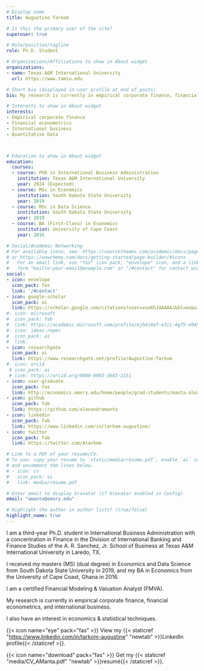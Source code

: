 ```yaml
---
# Display name
title: Augustine Tarkom

# Is this the primary user of the site?
superuser: true

# Role/position/tagline
role: Ph.D. Student

# Organizations/Affiliations to show in About widget
organizations:
- name: Texas A&M International University
  url: https://www.tamiu.edu

# Short bio (displayed in user profile at end of posts)
bio: My research is currently in empirical corporate finance, financial econometrics, and international business.

# Interests to show in About widget
interests:
- Empirical corporate finance
- Financial econometrics
- International business
- Quantitative Data



# Education to show in About widget
education:
  courses:
  - course: PhD in International Business Administration
    institution: Texas A&M International University
    year: 2024 (Expected)
  - course: MSc in Economics
    institution: South Dakota State University
    year: 2019 
  - course: MSc in Data Science
    institution: South Dakota State University
    year: 2019 
  - course: BA (First-Class) in Economics
    institution: University of Cape Coast
    year: 2016

# Social/Academic Networking
# For available icons, see: https://sourcethemes.com/academic/docs/page-builder/#icons
# or https://wowchemy.com/docs/getting-started/page-builder/#icons
#   For an email link, use "fas" icon pack, "envelope" icon, and a link in the
#   form "mailto:your-email@example.com" or "/#contact" for contact widget.
social:
- icon: envelope
  icon_pack: fas
  link: '/#contact'
- icon: google-scholar
  icon_pack: ai
  link: https://scholar.google.com/citations?user=voxKhJ4AAAAJ&hl=en&oi=ao
#- icon: microsoft
#  icon_pack: fab
#  link: https://academic.microsoft.com/profile/ejh4i6ef-e3ii-4g75-e945-542ef9747280/AlexandraManta/no-publications
#- icon: ideas-repec
#  icon_pack: ai
#  link:
- icon: researchgate
  icon_pack: ai
  link: https://www.researchgate.net/profile/Augustine-Tarkom
#- icon: orcid
 # icon_pack: ai
 # link: https://orcid.org/0000-0003-3683-2151
- icon: user-graduate
  icon_pack: fas
  link: http://economics.emory.edu/home/people/grad-students/manta-alexandra.html 
- icon: github
  icon_pack: fab
  link: https://github.com/alexandramanta
- icon: linkedin
  icon_pack: fab
  link: https://www.linkedin.com/in/tarkom-augustine/
- icon: twitter
  icon_pack: fab
  link: https://twitter.com/Atarkom

# Link to a PDF of your resume/CV.
# To use: copy your resume to `static/media/resume.pdf`, enable `ai` icons in `params.toml`, 
# and uncomment the lines below.
# - icon: cv
#   icon_pack: ai
#   link: media/resume.pdf

# Enter email to display Gravatar (if Gravatar enabled in Config)
email: "amanta@emory.edu"

# Highlight the author in author lists? (true/false)
highlight_name: true
---
```


I am a third-year Ph.D. student in International Business Administration with a concentration in Finance in the Division of International Banking and Finance Studies of the A. R. Sanchez, Jr. School of Business at Texas A&M International University in Laredo, TX.

I received my masters (MS) (dual degree) in Economics and Data Science from South Dakota State University in 2019, and my BA in Economics from the University of Cape Coast, Ghana in 2016.

I am a certified Financial Modeling & Valuation Analyst (FMVA).

My research is currently in empirical corporate finance, financial econometrics, and international business.

I also have an interest in economics & statistical techniques.


{{< icon name="eye" pack="fas" >}} View my {{< staticref "https://www.linkedin.com/in/tarkom-augustine" "newtab" >}}LinkedIn profile{{< /staticref >}}.

{{< icon name="download" pack="fas" >}} Get my {{< staticref "media/CV_AManta.pdf" "newtab" >}}resumé{{< /staticref >}}.
